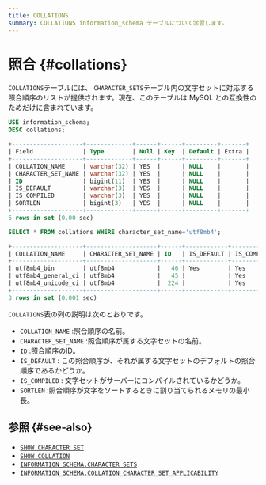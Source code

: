 ```yaml
---
title: COLLATIONS
summary: COLLATIONS information_schema テーブルについて学習します。
---
```


# 照合 {#collations}

`COLLATIONS`テーブルには、 `CHARACTER_SETS`テーブル内の文字セットに対応する照合順序のリストが提供されます。現在、このテーブルは MySQL との互換性のためだけに含まれています。

```sql
USE information_schema;
DESC collations;
```

```sql
+--------------------+-------------+------+------+---------+-------+
| Field              | Type        | Null | Key  | Default | Extra |
+--------------------+-------------+------+------+---------+-------+
| COLLATION_NAME     | varchar(32) | YES  |      | NULL    |       |
| CHARACTER_SET_NAME | varchar(32) | YES  |      | NULL    |       |
| ID                 | bigint(11)  | YES  |      | NULL    |       |
| IS_DEFAULT         | varchar(3)  | YES  |      | NULL    |       |
| IS_COMPILED        | varchar(3)  | YES  |      | NULL    |       |
| SORTLEN            | bigint(3)   | YES  |      | NULL    |       |
+--------------------+-------------+------+------+---------+-------+
6 rows in set (0.00 sec)
```

```sql
SELECT * FROM collations WHERE character_set_name='utf8mb4';
```

```sql
+--------------------+--------------------+------+------------+-------------+---------+
| COLLATION_NAME     | CHARACTER_SET_NAME | ID   | IS_DEFAULT | IS_COMPILED | SORTLEN |
+--------------------+--------------------+------+------------+-------------+---------+
| utf8mb4_bin        | utf8mb4            |   46 | Yes        | Yes         |       1 |
| utf8mb4_general_ci | utf8mb4            |   45 |            | Yes         |       1 |
| utf8mb4_unicode_ci | utf8mb4            |  224 |            | Yes         |       1 |
+--------------------+--------------------+------+------------+-------------+---------+
3 rows in set (0.001 sec)
```

`COLLATIONS`表の列の説明は次のとおりです。

-   `COLLATION_NAME` :照合順序の名前。
-   `CHARACTER_SET_NAME` :照合順序が属する文字セットの名前。
-   `ID` :照合順序のID。
-   `IS_DEFAULT` : この照合順序が、それが属する文字セットのデフォルトの照合順序であるかどうか。
-   `IS_COMPILED` : 文字セットがサーバーにコンパイルされているかどうか。
-   `SORTLEN` :照合順序が文字をソートするときに割り当てられるメモリの最小長。

## 参照 {#see-also}

-   [`SHOW CHARACTER SET`](/sql-statements/sql-statement-show-character-set.md)
-   [`SHOW COLLATION`](/sql-statements/sql-statement-show-collation.md)
-   [`INFORMATION_SCHEMA.CHARACTER_SETS`](/information-schema/information-schema-character-sets.md)
-   [`INFORMATION_SCHEMA.COLLATION_CHARACTER_SET_APPLICABILITY`](/information-schema/information-schema-collation-character-set-applicability.md)
